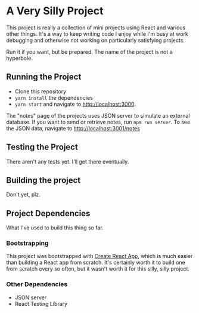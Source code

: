 # A Very Silly Project

This project is really a collection of mini projects using React and various other things. It's a way to keep writing code I enjoy while I'm busy at work debugging and otherwise not working on particularly satisfying projects.

Run it if you want, but be prepared. The name of the project is not a hyperbole.

## Running the Project

-   Clone this repository
-   `yarn install` the dependencies
-   `yarn start` and navigate to [http://localhost:3000](http://localhost:3000).

The "notes" page of the projects uses JSON server to simulate an external database. If you want to send or retrieve notes, run `npm run server`. To see the JSON data, navigate to [http://localhost:3001/notes](http://localhost:3001/notes)

## Testing the Project

There aren't any tests yet. I'll get there eventually.

## Building the project

Don't yet, plz.

## Project Dependencies

What I've used to build this thing so far.

### Bootstrapping

This project was bootstrapped with [Create React App](https://github.com/facebook/create-react-app), which is much easier than building a React app from scratch. It's certainly worth it to build one from scratch every so often, but it wasn't worth it for this silly, silly project.

### Other Dependencies

-   JSON server
-   React Testing Library
